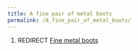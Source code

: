 ```yaml
---
title: A fine pair of metal boots
permalink: /A_fine_pair_of_metal_boots/
---
```


1.  REDIRECT [Fine metal boots](Fine_metal_boots "wikilink")
